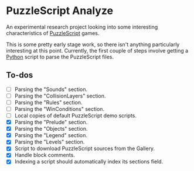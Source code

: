 PuzzleScript Analyze
====================

An experimental research project looking into some interesting characteristics of [PuzzleScript](http://www.puzzlescript.net) games.

This is some pretty early stage work, so there isn't anything particularly interesting at this point. Currently, the first couple of steps involve getting a [Python](http://www.python.org) script to parse the PuzzleScript files. 


To-dos
------

- [ ] Parsing the "Sounds" section.
- [ ] Parsing the "CollisionLayers" section.
- [ ] Parsing the "Rules" section.
- [ ] Parsing the "WinConditions" section.
- [ ] Local copies of default PuzzleScript demo scripts.
- [x] Parsing the "Prelude" section.
- [x] Parsing the "Objects" section.
- [x] Parsing the "Legend" section.
- [x] Parsing the "Levels" section.
- [x] Script to download PuzzleScript sources from the Gallery.
- [x] Handle block comments.
- [x] Indexing a script should automatically index its sections field.
